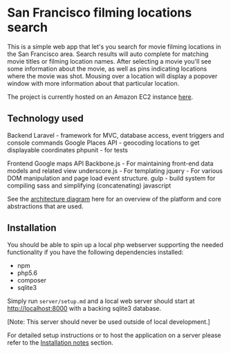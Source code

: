 # San Francisco filming locations search

This is a simple web app that let's you search for movie filming locations in the San Francisco area.  Search results will auto complete for matching movie titles or filming location names.  After selecting a movie you'll see some information about the movie, as well as pins indicating locations where the movie was shot.  Mousing over a location will display a popover window with more information about that particular location.

The project is currently hosted on an Amazon EC2 instance [here](http://amazon.com).


## Technology used

Backend
Laravel - framework for MVC, database access, event triggers and console commands
Google Places API - geocoding locations to get displayable coordinates
phpunit - for tests

Frontend
Google maps API
Backbone.js - For maintaining front-end data models and related view
underscore.js - For templating
jquery - For various DOM manipulation and page load event structure.
gulp - build system for compiling sass and simplifying (concatenating) javascript


See the [architecture diagram](docs/architecture) here for an overview of the platform and core abstractions that are used.


## Installation

You should be able to spin up a local php webserver supporting the needed functionality if you have the following dependencies installed:
- npm
- php5.6
- composer
- sqlite3

Simply run `server/setup.md` and a local web server should start at [http://localhost:8000](http://localhost:8000) with a backing sqlite3 database.

[Note: This server should never be used outside of local development.]

For detailed setup instructions or to host the application on a server please refer to the [Installation notes](docs/installation.md) section.
